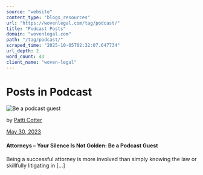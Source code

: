```yaml
---
source: "website"
content_type: "blogs_resources"
url: "https://wovenlegal.com/tag/podcast/"
title: "Podcast Posts"
domain: "wovenlegal.com"
path: "/tag/podcast/"
scraped_time: "2025-10-05T02:32:07.647734"
url_depth: 2
word_count: 43
client_name: "woven-legal"
---
```


# Posts in Podcast

![Be a podcast guest](https://wovenlegal.com/wp-content/uploads/2023/05/Microphone-image.jpg)

by [Patti Cotter](https://wovenlegal.com/author/patti-cotter/)

[May 30, 2023](https://wovenlegal.com/2023/05/30/)

#### Attorneys – Your Silence Is Not Golden: Be a Podcast Guest

Being a successful attorney is more involved than simply knowing the law or skillfully litigating in [...]